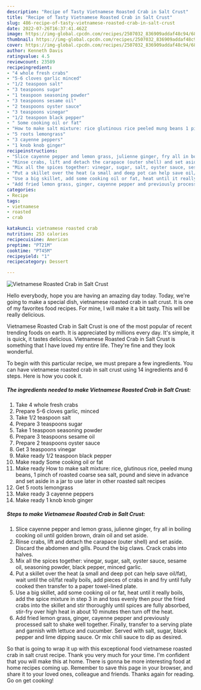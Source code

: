 ```yaml
---
description: "Recipe of Tasty Vietnamese Roasted Crab in Salt Crust"
title: "Recipe of Tasty Vietnamese Roasted Crab in Salt Crust"
slug: 486-recipe-of-tasty-vietnamese-roasted-crab-in-salt-crust
date: 2022-07-26T16:37:41.462Z
image: https://img-global.cpcdn.com/recipes/2507032_836909addaf48c94/680x482cq70/vietnamese-roasted-crab-in-salt-crust-recipe-main-photo.jpg
thumbnail: https://img-global.cpcdn.com/recipes/2507032_836909addaf48c94/680x482cq70/vietnamese-roasted-crab-in-salt-crust-recipe-main-photo.jpg
cover: https://img-global.cpcdn.com/recipes/2507032_836909addaf48c94/680x482cq70/vietnamese-roasted-crab-in-salt-crust-recipe-main-photo.jpg
author: Kenneth Davis
ratingvalue: 4.5
reviewcount: 23589
recipeingredient:
- "4 whole fresh crabs"
- "5-6 cloves garlic minced"
- "1/2 teaspoon salt"
- "3 teaspoons sugar"
- "1 teaspoon seasoning powder"
- "3 teaspoons sesame oil"
- "2 teaspoons oyster sauce"
- "3 teaspoons vinegar"
- "1/2 teaspoon black pepper"
- " Some cooking oil or fat"
- "How to make salt mixture: rice glutinous rice peeled mung beans 1 pinch of roasted coarse sea salt pound and sieve in advance and set aside in a jar to use later in other roasted salt recipes"
- "5 roots lemongrass"
- "3 cayenne peppers"
- "1 knob knob ginger"
recipeinstructions:
- "Slice cayenne pepper and lemon grass, julienne ginger, fry all in boiling cooking oil until golden brown, drain oil and set aside."
- "Rinse crabs, lift and detach the carapace (outer shell) and set aside. Discard the  abdomen and gills. Pound the big claws. Crack crabs into halves."
- "Mix all the spices together: vinegar, sugar, salt, oyster sauce, sesame oil, seasoning powder, black pepper, minced garlic."
- "Put a skillet over the heat (a small and deep pot can help save oil/fat), wait until the oil/fat really boils, add pieces of crabs in and fry until fully cooked then transfer to a paper towel-lined plate."
- "Use a big skillet, add some cooking oil or fat, heat until it really boils, add the spice mixture in step 3 in and toss evenly then pour the fried crabs into the skillet and stir thoroughly until spices are fully absorbed, stir-fry over high heat in about 10 minutes then turn off the heat."
- "Add fried lemon grass, ginger, cayenne pepper and previously processed salt to shake well together. Finally, transfer to a serving plate and garnish with lettuce and cucumber. Served with salt, sugar, black pepper and lime dipping sauce. Or mix chili sauce to dip as desired."
categories:
- Recipe
tags:
- vietnamese
- roasted
- crab

katakunci: vietnamese roasted crab 
nutrition: 253 calories
recipecuisine: American
preptime: "PT21M"
cooktime: "PT45M"
recipeyield: "1"
recipecategory: Dessert

---
```



![Vietnamese Roasted Crab in Salt Crust](https://img-global.cpcdn.com/recipes/2507032_836909addaf48c94/680x482cq70/vietnamese-roasted-crab-in-salt-crust-recipe-main-photo.jpg)

Hello everybody, hope you are having an amazing day today. Today, we're going to make a special dish, vietnamese roasted crab in salt crust. It is one of my favorites food recipes. For mine, I will make it a bit tasty. This will be really delicious.



Vietnamese Roasted Crab in Salt Crust is one of the most popular of recent trending foods on earth. It is appreciated by millions every day. It's simple, it is quick, it tastes delicious. Vietnamese Roasted Crab in Salt Crust is something that I have loved my entire life. They're fine and they look wonderful.


To begin with this particular recipe, we must prepare a few ingredients. You can have vietnamese roasted crab in salt crust using 14 ingredients and 6 steps. Here is how you cook it.

<!--inarticleads1-->

##### The ingredients needed to make Vietnamese Roasted Crab in Salt Crust:

1. Take 4 whole fresh crabs
1. Prepare 5-6 cloves garlic, minced
1. Take 1/2 teaspoon salt
1. Prepare 3 teaspoons sugar
1. Take 1 teaspoon seasoning powder
1. Prepare 3 teaspoons sesame oil
1. Prepare 2 teaspoons oyster sauce
1. Get 3 teaspoons vinegar
1. Make ready 1/2 teaspoon black pepper
1. Make ready  Some cooking oil or fat
1. Make ready How to make salt mixture: rice, glutinous rice, peeled mung beans, 1 pinch of roasted coarse sea salt, pound and sieve in advance and set aside in a jar to use later in other roasted salt recipes
1. Get 5 roots lemongrass
1. Make ready 3 cayenne peppers
1. Make ready 1 knob knob ginger




<!--inarticleads2-->

##### Steps to make Vietnamese Roasted Crab in Salt Crust:

1. Slice cayenne pepper and lemon grass, julienne ginger, fry all in boiling cooking oil until golden brown, drain oil and set aside.
1. Rinse crabs, lift and detach the carapace (outer shell) and set aside. Discard the  abdomen and gills. Pound the big claws. Crack crabs into halves.
1. Mix all the spices together: vinegar, sugar, salt, oyster sauce, sesame oil, seasoning powder, black pepper, minced garlic.
1. Put a skillet over the heat (a small and deep pot can help save oil/fat), wait until the oil/fat really boils, add pieces of crabs in and fry until fully cooked then transfer to a paper towel-lined plate.
1. Use a big skillet, add some cooking oil or fat, heat until it really boils, add the spice mixture in step 3 in and toss evenly then pour the fried crabs into the skillet and stir thoroughly until spices are fully absorbed, stir-fry over high heat in about 10 minutes then turn off the heat.
1. Add fried lemon grass, ginger, cayenne pepper and previously processed salt to shake well together. Finally, transfer to a serving plate and garnish with lettuce and cucumber. Served with salt, sugar, black pepper and lime dipping sauce. Or mix chili sauce to dip as desired.




So that is going to wrap it up with this exceptional food vietnamese roasted crab in salt crust recipe. Thank you very much for your time. I'm confident that you will make this at home. There is gonna be more interesting food at home recipes coming up. Remember to save this page in your browser, and share it to your loved ones, colleague and friends. Thanks again for reading. Go on get cooking!
